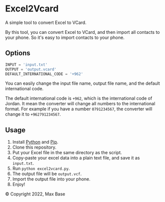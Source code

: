 # Excel2Vcard

A simple tool to convert Excel to VCard.

By this tool, you can convert Excel to VCard, and then import all contacts to your phone. So it's easy to import contacts to your phone.

## Options

```python
INPUT = 'input.txt'
OUTPUT = 'output.vcard'
DEFAULT_INTERNATIONAL_CODE = '+962'
```

You can easily change the input file name, output file name, and the default international code.

The default international code is `+962`, which is the international code of Jordan. It mean the converter will change all numbers to the international format. For example if you have a number `0791234567`, the converter will change it to `+962791234567`.

## Usage

1. Install [Python](https://www.python.org/downloads/) and [Pip](https://pip.pypa.io/en/stable/installing/).
2. Clone this repository.
3. Put your Excel file in the same directory as the script.
4. Copy-paste your excel data into a plain text file, and save it as `input.txt`.
5. Run `python excel2vcard.py`.
6. The output file will be `output.vcf`.
7. Import the output file into your phone.
8. Enjoy!

© Copyright 2022, Max Base
